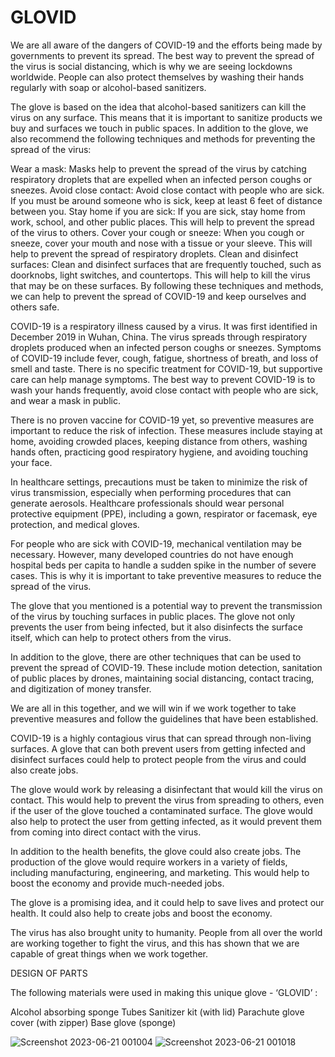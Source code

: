 # GLOVID


We are all aware of the dangers of COVID-19 and the efforts being made by governments to prevent its spread. The best way to prevent the spread of the virus is social distancing, which is why we are seeing lockdowns worldwide. People can also protect themselves by washing their hands regularly with soap or alcohol-based sanitizers.

The glove is based on the idea that alcohol-based sanitizers can kill the virus on any surface. This means that it is important to sanitize products we buy and surfaces we touch in public spaces. In addition to the glove, we also recommend the following techniques and methods for preventing the spread of the virus:

Wear a mask: Masks help to prevent the spread of the virus by catching respiratory droplets that are expelled when an infected person coughs or sneezes.
Avoid close contact: Avoid close contact with people who are sick. If you must be around someone who is sick, keep at least 6 feet of distance between you.
Stay home if you are sick: If you are sick, stay home from work, school, and other public places. This will help to prevent the spread of the virus to others.
Cover your cough or sneeze: When you cough or sneeze, cover your mouth and nose with a tissue or your sleeve. This will help to prevent the spread of respiratory droplets.
Clean and disinfect surfaces: Clean and disinfect surfaces that are frequently touched, such as doorknobs, light switches, and countertops. This will help to kill the virus that may be on these surfaces.
By following these techniques and methods, we can help to prevent the spread of COVID-19 and keep ourselves and others safe.

COVID-19 is a respiratory illness caused by a virus. It was first identified in December 2019 in Wuhan, China.
The virus spreads through respiratory droplets produced when an infected person coughs or sneezes.
Symptoms of COVID-19 include fever, cough, fatigue, shortness of breath, and loss of smell and taste.
There is no specific treatment for COVID-19, but supportive care can help manage symptoms.
The best way to prevent COVID-19 is to wash your hands frequently, avoid close contact with people who are sick, and wear a mask in public.

There is no proven vaccine for COVID-19 yet, so preventive measures are important to reduce the risk of infection. These measures include staying at home, avoiding crowded places, keeping distance from others, washing hands often, practicing good respiratory hygiene, and avoiding touching your face.

In healthcare settings, precautions must be taken to minimize the risk of virus transmission, especially when performing procedures that can generate aerosols. Healthcare professionals should wear personal protective equipment (PPE), including a gown, respirator or facemask, eye protection, and medical gloves.

For people who are sick with COVID-19, mechanical ventilation may be necessary. However, many developed countries do not have enough hospital beds per capita to handle a sudden spike in the number of severe cases. This is why it is important to take preventive measures to reduce the spread of the virus.

The glove that you mentioned is a potential way to prevent the transmission of the virus by touching surfaces in public places. The glove not only prevents the user from being infected, but it also disinfects the surface itself, which can help to protect others from the virus.

In addition to the glove, there are other techniques that can be used to prevent the spread of COVID-19. These include motion detection, sanitation of public places by drones, maintaining social distancing, contact tracing, and digitization of money transfer.

We are all in this together, and we will win if we work together to take preventive measures and follow the guidelines that have been established.

COVID-19 is a highly contagious virus that can spread through non-living surfaces. A glove that can both prevent users from getting infected and disinfect surfaces could help to protect people from the virus and could also create jobs.

The glove would work by releasing a disinfectant that would kill the virus on contact. This would help to prevent the virus from spreading to others, even if the user of the glove touched a contaminated surface. The glove would also help to protect the user from getting infected, as it would prevent them from coming into direct contact with the virus.

In addition to the health benefits, the glove could also create jobs. The production of the glove would require workers in a variety of fields, including manufacturing, engineering, and marketing. This would help to boost the economy and provide much-needed jobs.

The glove is a promising idea, and it could help to save lives and protect our health. It could also help to create jobs and boost the economy.

The virus has also brought unity to humanity. People from all over the world are working together to fight the virus, and this has shown that we are capable of great things when we work together.

DESIGN OF PARTS

The following materials were used in making this unique glove - ‘GLOVID’ :

Alcohol absorbing sponge
Tubes
Sanitizer kit (with lid)
Parachute glove cover (with zipper)
Base glove (sponge)

![Screenshot 2023-06-21 001004](https://github.com/MitsuSarkar/GLOVID-/assets/137225605/b5390624-079f-4da9-9e73-ea464d5088b4)
![Screenshot 2023-06-21 001018](https://github.com/MitsuSarkar/GLOVID-/assets/137225605/bd8dc8e7-b3aa-4a8d-bcf6-54e4972661ea)


